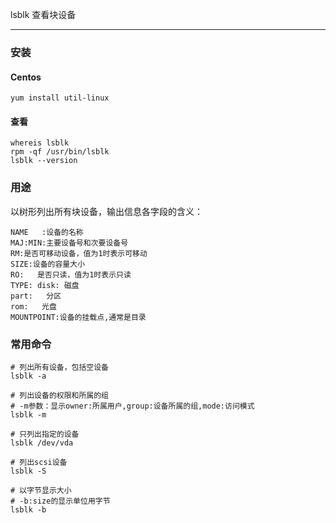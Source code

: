 lsblk 查看块设备

---

### 安装

#### Centos

```shell
yum install util-linux
```

#### 查看

```shell
whereis lsblk
rpm -qf /usr/bin/lsblk
lsblk --version
```

### 用途

以树形列出所有块设备，输出信息各字段的含义：

```wiki
NAME   :设备的名称
MAJ:MIN:主要设备号和次要设备号
RM:是否可移动设备，值为1时表示可移动
SIZE:设备的容量大小
RO:   是否只读，值为1时表示只读
TYPE: disk: 磁盘
part:   分区
rom:   光盘   
MOUNTPOINT:设备的挂载点,通常是目录
```

### 常用命令

```shell
# 列出所有设备，包括空设备
lsblk -a

# 列出设备的权限和所属的组
# -m参数：显示owner:所属用户,group:设备所属的组,mode:访问模式
lsblk -m

# 只列出指定的设备
lsblk /dev/vda

# 列出scsi设备
lsblk -S

# 以字节显示大小
# -b:size的显示单位用字节
lsblk -b
```

